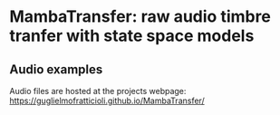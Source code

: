 # MambaTransfer: raw audio timbre tranfer with state space models 

## Audio examples 

Audio files are hosted at the projects webpage:
https://guglielmofratticioli.github.io/MambaTransfer/
